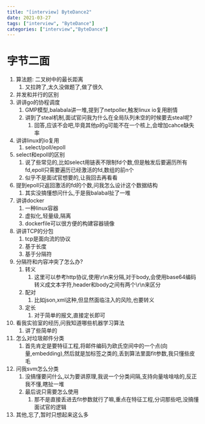 ```yaml
---
title: "[interview] ByteDance2"
date: 2021-03-27
tags: ["interview", "ByteDance"]
categories: ["interview","ByteDance"]
---
```


# 字节二面

1. 算法题: 二叉树中的最长距离
   1. 又拉跨了,太久没做题了,做了很久
2. 并发和并行的区别
3. 讲讲go的协程调度
   1. GMP模型,balabala讲一堆,提到了netpoller,触发linux io复用剧情
   2. 讲到了steal机制,面试官问我为什么在全局队列未空的时候要去steal呢?
      1. 回答,应该不会吧,毕竟其他p的g可能不在一个核上,会增加cahce缺失率
4. 讲讲linux的io复用
   1. select/poll/epoll
5. select和epoll的区别
   1. 说了些常见的,比如select用链表不限制fd个数,但是触发后要遍历所有fd,epoll只需要遍历已经激活的fd,数组的前n个
   2. 似乎不是面试官想要的,让我回去再看看
6. 提到epoll只返回激活的fd的个数,问我怎么设计这个数据结构
   1. 其实没搞懂想问什么,于是我balabal扯了一堆
7. 讲讲docker
   1. 一种linux容器
   2. 虚拟化,轻量级,隔离
   3. dockerfile可以很方便的构建容器镜像
8. 讲讲TCP的分包
   1. tcp是面向流的协议
   2. 基于长度
   3. 基于分隔符
9. 分隔符和内容冲突了怎么办?
   1. 转义
      1. 这里可以参考http协议,使用\r\n来分隔,对于body,会使用base64编码转义成文本字符,header和body之间有两个\r\n来区分
   2. 配对
      1. 比如json,xml这种,但显然面临注入的风险,也要转义
   3. 定长
      1. 对于简单的报文,直接定长即可
10. 看我实验室的经历,问我知道哪些机器学习算法
    1. 讲了些简单的
11. 怎么对垃圾邮件分类
    1. 首先肯定是要特征工程,将邮件编码为欧氏空间中的一个点(向量,embedding),然后就是加标签之类的,丢到算法里面fit参数,我只懂些皮毛
12. 问我svm怎么分类
    1. 没搞懂要问什么,以为要讲原理,我说一个分类间隔,支持向量啥啥啥的,反正我不懂,瞎扯一堆
    2. 最后说只需要怎么使用
       1. 那不是直接丢进去fit参数就行了嘛,重点在特征工程,分词那些吧,没搞懂面试官的逻辑
13. 其他,忘了,暂时只想起来这么多